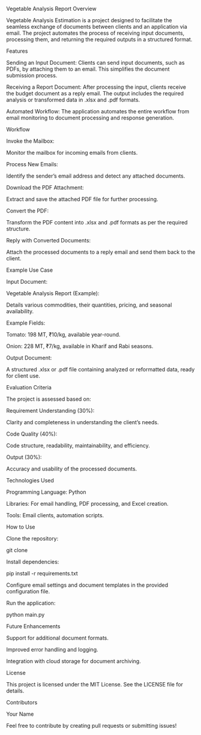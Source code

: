 Vegetable Analysis Report
Overview

Vegetable Analysis  Estimation is a project designed to facilitate the seamless exchange of documents between clients and an application via email. The project automates the process of receiving input documents, processing them, and returning the required outputs in a structured format.

Features

Sending an Input Document:
Clients can send input documents, such as PDFs, by attaching them to an email. This simplifies the document submission process.

Receiving a  Report Document:
After processing the input, clients receive the budget document as a reply email. The output includes the required analysis or transformed data in .xlsx and .pdf formats.

Automated Workflow:
The application automates the entire workflow from email monitoring to document processing and response generation.

Workflow

Invoke the Mailbox:

Monitor the mailbox for incoming emails from clients.

Process New Emails:

Identify the sender’s email address and detect any attached documents.

Download the PDF Attachment:

Extract and save the attached PDF file for further processing.

Convert the PDF:

Transform the PDF content into .xlsx and .pdf formats as per the required structure.

Reply with Converted Documents:

Attach the processed documents to a reply email and send them back to the client.

Example Use Case

Input Document:

Vegetable Analysis Report (Example):

Details various commodities, their quantities, pricing, and seasonal availability.

Example Fields:

Tomato: 198 MT, ₹10/kg, available year-round.

Onion: 228 MT, ₹7/kg, available in Kharif and Rabi seasons.

Output Document:

A structured .xlsx or .pdf file containing analyzed or reformatted data, ready for client use.

Evaluation Criteria

The project is assessed based on:

Requirement Understanding (30%):

Clarity and completeness in understanding the client’s needs.

Code Quality (40%):

Code structure, readability, maintainability, and efficiency.

Output (30%):

Accuracy and usability of the processed documents.

Technologies Used

Programming Language: Python

Libraries: For email handling, PDF processing, and Excel creation.

Tools: Email clients, automation scripts.

How to Use

Clone the repository:

git clone <repository-url>

Install dependencies:

pip install -r requirements.txt

Configure email settings and document templates in the provided configuration file.

Run the application:

python main.py

Future Enhancements

Support for additional document formats.

Improved error handling and logging.

Integration with cloud storage for document archiving.

License

This project is licensed under the MIT License. See the LICENSE file for details.

Contributors

Your Name

Feel free to contribute by creating pull requests or submitting issues!







